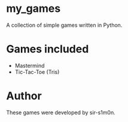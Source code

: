 # my_games
A collection of simple games written in Python.

# Games included
- Mastermind
- Tic-Tac-Toe (Tris)

# Author
These games were developed by sir-s1m0n.